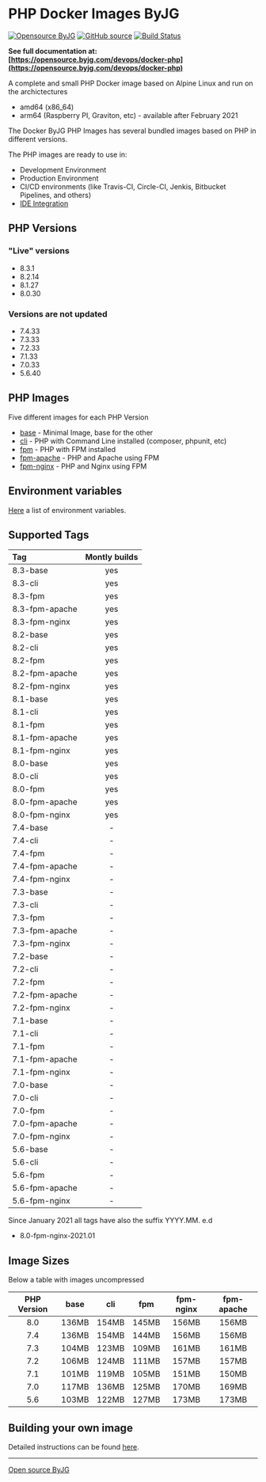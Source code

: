 # PHP Docker Images ByJG

[![Opensource ByJG](https://img.shields.io/badge/opensource-byjg-success.svg)](http://opensource.byjg.com)
[![GitHub source](https://img.shields.io/badge/Github-source-informational?logo=github)](https://github.com/byjg/docker-php/)
[![Build Status](https://github.com/byjg/docker-php/actions/workflows/build.yml/badge.svg?branch=master)](https://github.com/byjg/docker-php/actions/workflows/build.yml)

**See full documentation at: [https://opensource.byjg.com/devops/docker-php](https://opensource.byjg.com/devops/docker-php)**

A complete and small PHP Docker image based on Alpine Linux and run on the archictectures

- amd64 (x86_64)
- arm64 (Raspberry PI, Graviton, etc) - available after February 2021

The Docker ByJG PHP Images has several bundled images based on PHP in different versions.

The PHP images are ready to use in:

- Development Environment
- Production Environment
- CI/CD environments (like Travis-CI, Circle-CI, Jenkis, Bitbucket Pipelines, and others)
- [IDE Integration](ide.md)

## PHP Versions

### "Live" versions

- 8.3.1
- 8.2.14
- 8.1.27
- 8.0.30

### Versions are not updated

- 7.4.33
- 7.3.33
- 7.2.33
- 7.1.33
- 7.0.33
- 5.6.40

## PHP Images

Five different images for each PHP Version

- [base](image-base) - Minimal Image, base for the other
- [cli](image-cli) - PHP with Command Line installed (composer, phpunit, etc)
- [fpm](image-fpm) - PHP with FPM installed
- [fpm-apache](image-fpm) - PHP and Apache using FPM
- [fpm-nginx](image-fpm) - PHP and Nginx using FPM

## Environment variables

[Here](environment) a list of environment variables.

## Supported Tags

| Tag            | Montly builds |
|:---------------|:-------------:|
| 8.3-base       |      yes      |
| 8.3-cli        |      yes      |
| 8.3-fpm        |      yes      |
| 8.3-fpm-apache |      yes      |
| 8.3-fpm-nginx  |      yes      |
| 8.2-base       |      yes      |
| 8.2-cli        |      yes      |
| 8.2-fpm        |      yes      |
| 8.2-fpm-apache |      yes      |
| 8.2-fpm-nginx  |      yes      |
| 8.1-base       |      yes      |
| 8.1-cli        |      yes      |
| 8.1-fpm        |      yes      |
| 8.1-fpm-apache |      yes      |
| 8.1-fpm-nginx  |      yes      |
| 8.0-base       |      yes      |
| 8.0-cli        |      yes      |
| 8.0-fpm        |      yes      |
| 8.0-fpm-apache |      yes      |
| 8.0-fpm-nginx  |      yes      |
| 7.4-base       |       -       |
| 7.4-cli        |       -       |
| 7.4-fpm        |       -       |
| 7.4-fpm-apache |       -       |
| 7.4-fpm-nginx  |       -       |
| 7.3-base       |       -       |
| 7.3-cli        |       -       |
| 7.3-fpm        |       -       |
| 7.3-fpm-apache |       -       |
| 7.3-fpm-nginx  |       -       |
| 7.2-base       |       -       |
| 7.2-cli        |       -       |
| 7.2-fpm        |       -       |
| 7.2-fpm-apache |       -       |
| 7.2-fpm-nginx  |       -       |
| 7.1-base       |       -       |
| 7.1-cli        |       -       |
| 7.1-fpm        |       -       |
| 7.1-fpm-apache |       -       |
| 7.1-fpm-nginx  |       -       |
| 7.0-base       |       -       |
| 7.0-cli        |       -       |
| 7.0-fpm        |       -       |
| 7.0-fpm-apache |       -       |
| 7.0-fpm-nginx  |       -       |
| 5.6-base       |       -       |
| 5.6-cli        |       -       |
| 5.6-fpm        |       -       |
| 5.6-fpm-apache |       -       |
| 5.6-fpm-nginx  |       -       |

Since January 2021 all tags have also the suffix YYYY.MM. e.d
- 8.0-fpm-nginx-2021.01

## Image Sizes

Below a table with images uncompressed

|  PHP Version  | base  |  cli  |  fpm   | fpm-nginx | fpm-apache |
|:-------------:|:-----:|:-----:|:------:|:---------:|:----------:|
|      8.0      | 136MB | 154MB | 145MB  |   156MB   |   156MB    |
|      7.4      | 136MB | 154MB | 144MB  |   156MB   |   156MB    |
|      7.3      | 104MB | 123MB | 109MB  |   161MB   |   161MB    |
|      7.2      | 106MB | 124MB | 111MB  |   157MB   |   157MB    |
|      7.1      | 101MB | 119MB | 105MB  |   151MB   |   150MB    |
|      7.0      | 117MB | 136MB | 125MB  |   170MB   |   169MB    |
|      5.6      | 103MB | 122MB | 127MB  |   173MB   |   173MB    |

## Building your own image

Detailed instructions can be found [here](building).

----
[Open source ByJG](http://opensource.byjg.com)
